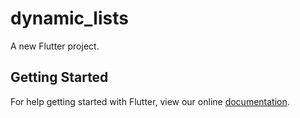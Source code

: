 # dynamic_lists

A new Flutter project.

## Getting Started

For help getting started with Flutter, view our online
[documentation](http://flutter.io/).
